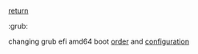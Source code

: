 [return](debianconfig)

:grub:

changing grub efi amd64 boot [order](grubbootorder) and [configuration](grubconfiguration)


